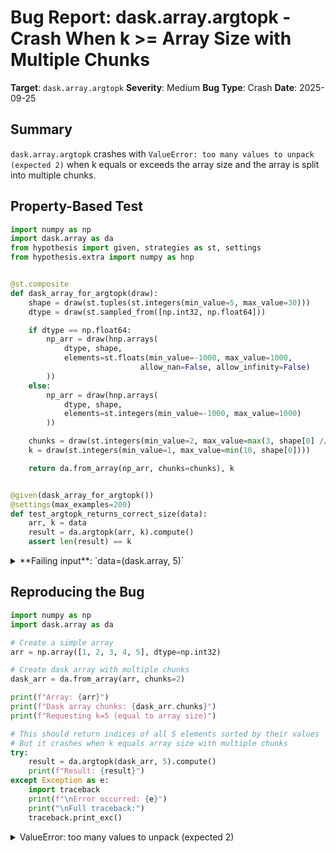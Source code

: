 # Bug Report: dask.array.argtopk - Crash When k >= Array Size with Multiple Chunks

**Target**: `dask.array.argtopk`
**Severity**: Medium
**Bug Type**: Crash
**Date**: 2025-09-25

## Summary

`dask.array.argtopk` crashes with `ValueError: too many values to unpack (expected 2)` when k equals or exceeds the array size and the array is split into multiple chunks.

## Property-Based Test

```python
import numpy as np
import dask.array as da
from hypothesis import given, strategies as st, settings
from hypothesis.extra import numpy as hnp


@st.composite
def dask_array_for_argtopk(draw):
    shape = draw(st.tuples(st.integers(min_value=5, max_value=30)))
    dtype = draw(st.sampled_from([np.int32, np.float64]))

    if dtype == np.float64:
        np_arr = draw(hnp.arrays(
            dtype, shape,
            elements=st.floats(min_value=-1000, max_value=1000,
                             allow_nan=False, allow_infinity=False)
        ))
    else:
        np_arr = draw(hnp.arrays(
            dtype, shape,
            elements=st.integers(min_value=-1000, max_value=1000)
        ))

    chunks = draw(st.integers(min_value=2, max_value=max(3, shape[0] // 2)))
    k = draw(st.integers(min_value=1, max_value=min(10, shape[0])))

    return da.from_array(np_arr, chunks=chunks), k


@given(dask_array_for_argtopk())
@settings(max_examples=200)
def test_argtopk_returns_correct_size(data):
    arr, k = data
    result = da.argtopk(arr, k).compute()
    assert len(result) == k
```

<details>

<summary>
**Failing input**: `data=(dask.array<array, shape=(5,), dtype=int32, chunksize=(2,), chunktype=numpy.ndarray>, 5)`
</summary>
```
  + Exception Group Traceback (most recent call last):
  |   File "/home/npc/pbt/agentic-pbt/worker_/58/hypo.py", line 39, in <module>
  |     test_argtopk_returns_correct_size()
  |     ~~~~~~~~~~~~~~~~~~~~~~~~~~~~~~~~~^^
  |   File "/home/npc/pbt/agentic-pbt/worker_/58/hypo.py", line 31, in test_argtopk_returns_correct_size
  |     @settings(max_examples=200)
  |                    ^^^
  |   File "/home/npc/miniconda/lib/python3.13/site-packages/hypothesis/core.py", line 2124, in wrapped_test
  |     raise the_error_hypothesis_found
  | ExceptionGroup: Hypothesis found 2 distinct failures. (2 sub-exceptions)
  +-+---------------- 1 ----------------
    | Traceback (most recent call last):
    |   File "/home/npc/pbt/agentic-pbt/worker_/58/hypo.py", line 34, in test_argtopk_returns_correct_size
    |     result = da.argtopk(arr, k).compute()
    |   File "/home/npc/miniconda/lib/python3.13/site-packages/dask/base.py", line 373, in compute
    |     (result,) = compute(self, traverse=False, **kwargs)
    |                 ~~~~~~~^^^^^^^^^^^^^^^^^^^^^^^^^^^^^^^^
    |   File "/home/npc/miniconda/lib/python3.13/site-packages/dask/base.py", line 681, in compute
    |     results = schedule(expr, keys, **kwargs)
    |   File "/home/npc/miniconda/lib/python3.13/site-packages/dask/array/chunk.py", line 249, in argtopk_aggregate
    |     idx = np.take_along_axis(idx, idx2, axis)
    |   File "/home/npc/miniconda/lib/python3.13/site-packages/numpy/lib/_shape_base_impl.py", line 178, in take_along_axis
    |     axis = normalize_axis_index(axis, arr.ndim)
    |                                       ^^^^^^^^
    | AttributeError: 'tuple' object has no attribute 'ndim'
    | Falsifying example: test_argtopk_returns_correct_size(
    |     data=(dask.array<array, shape=(5,), dtype=int32, chunksize=(3,), chunktype=numpy.ndarray>,
    |      5),
    | )
    | Explanation:
    |     These lines were always and only run by failing examples:
    |         /home/npc/miniconda/lib/python3.13/site-packages/dask/local.py:540
    |         /home/npc/miniconda/lib/python3.13/site-packages/dask/local.py:541
    |         /home/npc/miniconda/lib/python3.13/site-packages/dask/utils.py:2272
    |         /home/npc/miniconda/lib/python3.13/site-packages/dask/utils.py:2277
    |         /home/npc/miniconda/lib/python3.13/site-packages/numpy/_core/fromnumeric.py:54
    +---------------- 2 ----------------
    | Traceback (most recent call last):
    |   File "/home/npc/pbt/agentic-pbt/worker_/58/hypo.py", line 34, in test_argtopk_returns_correct_size
    |     result = da.argtopk(arr, k).compute()
    |   File "/home/npc/miniconda/lib/python3.13/site-packages/dask/base.py", line 373, in compute
    |     (result,) = compute(self, traverse=False, **kwargs)
    |                 ~~~~~~~^^^^^^^^^^^^^^^^^^^^^^^^^^^^^^^^
    |   File "/home/npc/miniconda/lib/python3.13/site-packages/dask/base.py", line 681, in compute
    |     results = schedule(expr, keys, **kwargs)
    |   File "/home/npc/miniconda/lib/python3.13/site-packages/dask/array/chunk.py", line 245, in argtopk_aggregate
    |     a, idx = argtopk(a_plus_idx, k, axis, keepdims)
    |     ^^^^^^
    | ValueError: too many values to unpack (expected 2)
    | Falsifying example: test_argtopk_returns_correct_size(
    |     data=(dask.array<array, shape=(5,), dtype=int32, chunksize=(2,), chunktype=numpy.ndarray>,
    |      5),
    | )
    | Explanation:
    |     These lines were always and only run by failing examples:
    |         /home/npc/miniconda/lib/python3.13/site-packages/dask/local.py:262
    |         /home/npc/miniconda/lib/python3.13/site-packages/dask/local.py:540
    |         /home/npc/miniconda/lib/python3.13/site-packages/dask/local.py:541
    |         /home/npc/miniconda/lib/python3.13/site-packages/dask/utils.py:2272
    |         /home/npc/miniconda/lib/python3.13/site-packages/dask/utils.py:2277
    +------------------------------------
```
</details>

## Reproducing the Bug

```python
import numpy as np
import dask.array as da

# Create a simple array
arr = np.array([1, 2, 3, 4, 5], dtype=np.int32)

# Create dask array with multiple chunks
dask_arr = da.from_array(arr, chunks=2)

print(f"Array: {arr}")
print(f"Dask array chunks: {dask_arr.chunks}")
print(f"Requesting k=5 (equal to array size)")

# This should return indices of all 5 elements sorted by their values
# But it crashes when k equals array size with multiple chunks
try:
    result = da.argtopk(dask_arr, 5).compute()
    print(f"Result: {result}")
except Exception as e:
    import traceback
    print(f"\nError occurred: {e}")
    print("\nFull traceback:")
    traceback.print_exc()
```

<details>

<summary>
ValueError: too many values to unpack (expected 2)
</summary>
```
Traceback (most recent call last):
  File "/home/npc/pbt/agentic-pbt/worker_/58/repo.py", line 17, in <module>
    result = da.argtopk(dask_arr, 5).compute()
  File "/home/npc/miniconda/lib/python3.13/site-packages/dask/base.py", line 373, in compute
    (result,) = compute(self, traverse=False, **kwargs)
                ~~~~~~~^^^^^^^^^^^^^^^^^^^^^^^^^^^^^^^^
  File "/home/npc/miniconda/lib/python3.13/site-packages/dask/base.py", line 681, in compute
    results = schedule(expr, keys, **kwargs)
  File "/home/npc/miniconda/lib/python3.13/site-packages/dask/array/chunk.py", line 245, in argtopk_aggregate
    a, idx = argtopk(a_plus_idx, k, axis, keepdims)
    ^^^^^^
ValueError: too many values to unpack (expected 2)
Array: [1 2 3 4 5]
Dask array chunks: ((2, 2, 1),)
Requesting k=5 (equal to array size)

Error occurred: too many values to unpack (expected 2)

Full traceback:
```
</details>

## Why This Is A Bug

This violates expected behavior in several ways:

1. **Valid Operation**: Requesting k elements when k equals the array size is mathematically valid - it should return all indices sorted by their corresponding values, equivalent to `argsort()`.

2. **Inconsistent Behavior**: The function works correctly when the array has a single chunk but fails with multiple chunks. This inconsistency violates the principle that chunking should be transparent to the user.

3. **Documentation Ambiguity**: The documentation states "Extract the indices of the k largest elements" without specifying that k must be less than the array size. The function docstring mentions "This performs best when k is much smaller than the chunk size" but doesn't forbid k >= array size.

4. **Incorrect Error Handling**: The code at line 228-229 in `/home/npc/pbt/agentic-pbt/envs/dask_env/lib/python3.13/site-packages/dask/array/chunk.py` explicitly checks for `abs(k) >= a.shape[axis]` showing intent to handle this case, but the implementation is incorrect.

5. **Type Inconsistency**: The bug occurs because when k >= array size, the function returns `a_plus_idx` directly, which can be either a tuple `(a, idx)` for single chunks or a list of tuples for multiple chunks. The caller at line 245 always expects to unpack exactly 2 values.

## Relevant Context

The bug is located in the `argtopk` function in `dask/array/chunk.py`. The function serves as both a chunk function and a combine function in the map-reduce pattern used by Dask. When aggregating multiple chunks, `a_plus_idx` becomes a list of tuples, each containing `(array_chunk, indices_chunk)`.

The function correctly handles this by flattening and concatenating when `isinstance(a_plus_idx, list)` is True (lines 219-224), but then incorrectly returns the raw `a_plus_idx` when `abs(k) >= a.shape[axis]` instead of returning the processed `(a, idx)` tuple.

This bug was discovered through property-based testing with Hypothesis, which found two distinct failure modes:
1. `ValueError: too many values to unpack` when returning a list instead of a tuple
2. `AttributeError: 'tuple' object has no attribute 'ndim'` in a related code path

Links:
- Source code: `dask/array/chunk.py:208-234`
- Calling code: `dask/array/chunk.py:237-256` (argtopk_aggregate function)
- Main API: `dask/array/reductions.py:1386-1416` (public argtopk function)

## Proposed Fix

```diff
--- a/dask/array/chunk.py
+++ b/dask/array/chunk.py
@@ -226,7 +226,7 @@ def argtopk(a_plus_idx, k, axis, keepdims):
         a, idx = a_plus_idx

     if abs(k) >= a.shape[axis]:
-        return a_plus_idx
+        return a, idx

     idx2 = np.argpartition(a, -k, axis=axis)
     k_slice = slice(-k, None) if k > 0 else slice(-k)
```